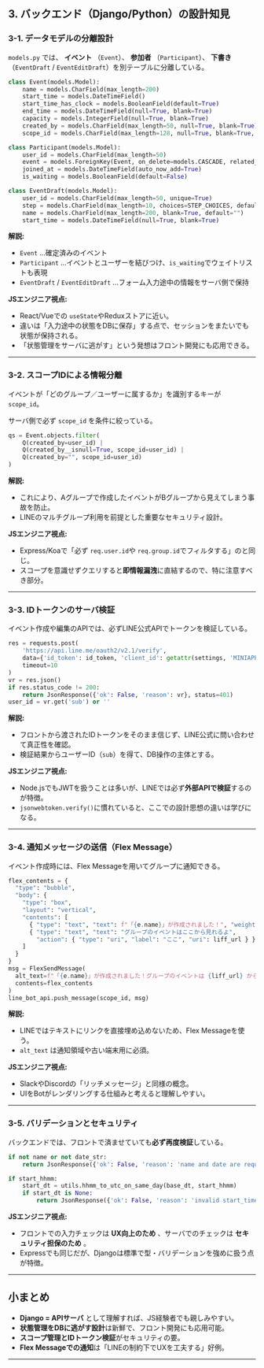 
## 3. バックエンド（Django/Python）の設計知見

### 3-1. データモデルの分離設計

`models.py` では、 **イベント** （`Event`）、 **参加者** （`Participant`）、 **下書き** （`EventDraft` / `EventEditDraft`）を別テーブルに分離している。

```python
class Event(models.Model):
    name = models.CharField(max_length=200)
    start_time = models.DateTimeField()
    start_time_has_clock = models.BooleanField(default=True)
    end_time = models.DateTimeField(null=True, blank=True)
    capacity = models.IntegerField(null=True, blank=True)
    created_by = models.CharField(max_length=50, null=True, blank=True) 
    scope_id = models.CharField(max_length=128, null=True, blank=True, db_index=True)

class Participant(models.Model):
    user_id = models.CharField(max_length=50)
    event = models.ForeignKey(Event, on_delete=models.CASCADE, related_name="participants")
    joined_at = models.DateTimeField(auto_now_add=True)
    is_waiting = models.BooleanField(default=False)

class EventDraft(models.Model):
    user_id = models.CharField(max_length=50, unique=True)
    step = models.CharField(max_length=10, choices=STEP_CHOICES, default="title")
    name = models.CharField(max_length=200, blank=True, default="")
    start_time = models.DateTimeField(null=True, blank=True)
```

**解説:**

* `Event` …確定済みのイベント
* `Participant` …イベントとユーザーを結びつけ、`is_waiting`でウェイトリストも表現
* `EventDraft` / `EventEditDraft` …フォーム入力途中の情報をサーバ側で保持

**JSエンジニア視点:**

* React/Vueでの `useState`やReduxストアに近い。
* 違いは「入力途中の状態をDBに保存」する点で、セッションをまたいでも状態が保持される。
* 「状態管理をサーバに逃がす」という発想はフロント開発にも応用できる。

---

### 3-2. スコープIDによる情報分離

イベントが「どのグループ／ユーザーに属するか」を識別するキーが `scope_id`。

サーバ側で必ず `scope_id` を条件に絞っている。

```python
qs = Event.objects.filter(
    Q(created_by=user_id) |
    Q(created_by__isnull=True, scope_id=user_id) |
    Q(created_by="", scope_id=user_id)
)
```

**解説:**

* これにより、Aグループで作成したイベントがBグループから見えてしまう事故を防止。
* LINEのマルチグループ利用を前提とした重要なセキュリティ設計。

**JSエンジニア視点:**

* Express/Koaで「必ず `req.user.id`や `req.group.id`でフィルタする」のと同じ。
* スコープを意識せずクエリすると**即情報漏洩**に直結するので、特に注意すべき部分。

---

### 3-3. IDトークンのサーバ検証

イベント作成や編集のAPIでは、必ずLINE公式APIでトークンを検証している。

```python
res = requests.post(
    'https://api.line.me/oauth2/v2.1/verify',
    data={'id_token': id_token, 'client_id': getattr(settings, 'MINIAPP_CHANNEL_ID', '')},
    timeout=10
)
vr = res.json()
if res.status_code != 200:
    return JsonResponse({'ok': False, 'reason': vr}, status=401)
user_id = vr.get('sub') or ''
```

**解説:**

* フロントから渡されたIDトークンをそのまま信じず、LINE公式に問い合わせて真正性を確認。
* 検証結果からユーザーID（`sub`）を得て、DB操作の主体とする。

**JSエンジニア視点:**

* Node.jsでもJWTを扱うことは多いが、LINEでは必ず**外部APIで検証**するのが特徴。
* `jsonwebtoken.verify()`に慣れていると、ここでの設計思想の違いは学びになる。

---

### 3-4. 通知メッセージの送信（Flex Message）

イベント作成時には、Flex Messageを用いてグループに通知できる。

```python
flex_contents = {
  "type": "bubble",
  "body": {
    "type": "box",
    "layout": "vertical",
    "contents": [
      { "type": "text", "text": f"「{e.name}」が作成されました！", "weight": "bold" },
      { "type": "text", "text": "グループのイベントはここから見れるよ",
        "action": { "type": "uri", "label": "ここ", "uri": liff_url } }
    ]
  }
}
msg = FlexSendMessage(
  alt_text=f"「{e.name}」が作成されました！グループのイベントは {liff_url} から見れるよ",
  contents=flex_contents
)
line_bot_api.push_message(scope_id, msg)
```

**解説:**

* LINEではテキストにリンクを直接埋め込めないため、Flex Messageを使う。
* `alt_text` は通知領域や古い端末用に必須。

**JSエンジニア視点:**

* SlackやDiscordの「リッチメッセージ」と同様の概念。
* UIをBotがレンダリングする仕組みと考えると理解しやすい。

---

### 3-5. バリデーションとセキュリティ

バックエンドでは、フロントで済ませていても**必ず再度検証**している。

```python
if not name or not date_str:
    return JsonResponse({'ok': False, 'reason': 'name and date are required'}, status=400)

if start_hhmm:
    start_dt = utils.hhmm_to_utc_on_same_day(base_dt, start_hhmm)
    if start_dt is None:
        return JsonResponse({'ok': False, 'reason': 'invalid start_time'}, status=400)
```

**JSエンジニア視点:**

* フロントでの入力チェックは **UX向上のため** 、サーバでのチェックは **セキュリティ担保のため** 。
* Expressでも同じだが、Djangoは標準で型・バリデーションを強めに扱う点が特徴。

---

## 小まとめ

* **Django = APIサーバ** として理解すれば、JS経験者でも親しみやすい。
* **状態管理をDBに逃がす設計**は新鮮で、フロント開発にも応用可能。
* **スコープ管理とIDトークン検証**がセキュリティの要。
* **Flex Messageでの通知**は「LINEの制約下でUXを工夫する」好例。

---
